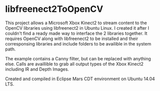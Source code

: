 # libfreenect2ToOpenCV

This project allows a Microsoft Xbox Kinect2 to stream content to the OpenCV libraries using libfreenect2 in Ubuntu Linux.  I created it after I couldn't find a ready made way to interface the 2 libraries together.  It requires OpenCV along with libfreenect2 to be installed and their corresponsing libraries and include folders to be availible in the system path.

The example contains a Canny filter, but can be replaced with anything else.  Calls are availlible to grab all output types of the Xbox Kinect2 including IR and Depth Images.

Created and compiled in Eclipse Mars CDT environment on Ubuntu 14.04 LTS.

